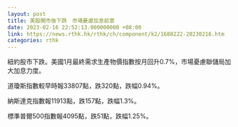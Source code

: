 ```yaml
---
layout: post
title: 美股開市後下跌　市場憂慮加息前景
date: 2023-02-16 22:52:13.000000000 +08:00
link: https://news.rthk.hk/rthk/ch/component/k2/1688222-20230216.htm
categories: rthk
---
```


紐約股市下跌。美國1月最終需求生產物價指數按月回升0.7%，市場憂慮聯儲局加大加息力度。

道瓊斯指數較早時報33807點，跌320點，跌幅0.94%。

納斯達克指數報11913點，跌157點，跌幅1.3%。

標準普爾500指數報4095點，跌51點，跌幅1.25%。
